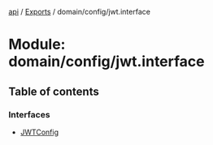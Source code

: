 [api](../README.md) / [Exports](../modules.md) / domain/config/jwt.interface

# Module: domain/config/jwt.interface

## Table of contents

### Interfaces

- [JWTConfig](../interfaces/domain_config_jwt_interface.JWTConfig.md)
